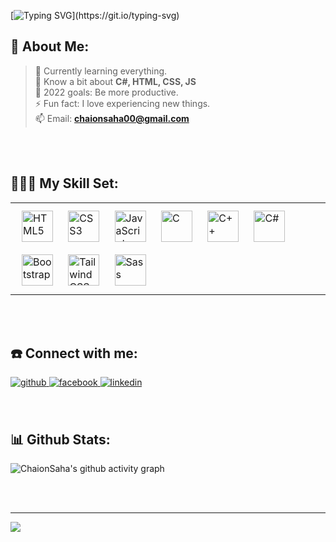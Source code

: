 [![Typing SVG](https://readme-typing-svg.herokuapp.com?font=Silkscreen&size=100&pause=1000&color=80F7F6FF&center=true&width=2120&height=500&lines=Hi%2C+I+am+Chaion+Saha.;I+am+a+Front+End+Developer.;2%2B+years+of+coding+experience.;Welcome+to+my+github+account.)](https://git.io/typing-svg)

 
## 💫 About Me:
 > 👀 Currently learning everything.<br> 
 > 💬 Know a bit about **C#, HTML, CSS, JS**<br> 
 > 🥅 2022 goals: Be more productive.<br> 
 > ⚡ Fun fact: I love experiencing new things.<br> 
 > 📫 Email: **chaionsaha00@gmail.com**
<br/>
<br/>


## 🤹🏻‍♂️ My Skill Set: 
<table><tr><td valign="top" width="100%">




<div align="left">  
<a href="https://en.wikipedia.org/wiki/HTML5" target="_blank"><img style="margin: 10px" src="https://profilinator.rishav.dev/skills-assets/html5-original-wordmark.svg" alt="HTML5" height="50" /></a>  
<a href="https://www.w3schools.com/css/" target="_blank"><img style="margin: 10px" src="https://profilinator.rishav.dev/skills-assets/css3-original-wordmark.svg" alt="CSS3" height="50" /></a>  
<a href="https://www.javascript.com/" target="_blank"><img style="margin: 10px" src="https://profilinator.rishav.dev/skills-assets/javascript-original.svg" alt="JavaScript" height="50" /></a>  
<a href="https://www.cprogramming.com/" target="_blank"><img style="margin: 10px" src="https://profilinator.rishav.dev/skills-assets/c-original.svg" alt="C" height="50" /></a>  
<a href="https://www.cplusplus.com/" target="_blank"><img style="margin: 10px" src="https://profilinator.rishav.dev/skills-assets/cplusplus-original.svg" alt="C++" height="50" /></a>  
<a href="https://docs.microsoft.com/en-us/dotnet/csharp/" target="_blank"><img style="margin: 10px" src="https://profilinator.rishav.dev/skills-assets/csharp-original.svg" alt="C#" height="50" /></a>  
<a href="https://getbootstrap.com/docs/3.4/javascript/" target="_blank"><img style="margin: 10px" src="https://profilinator.rishav.dev/skills-assets/bootstrap-plain.svg" alt="Bootstrap" height="50" /></a>  
<a href="https://www.tailwindcss.com/" target="_blank"><img style="margin: 10px" src="https://profilinator.rishav.dev/skills-assets/tailwindcss.svg" alt="Tailwind CSS" height="50" /></a>  
<a href="https://sass-lang.com/" target="_blank"><img style="margin: 10px" src="https://profilinator.rishav.dev/skills-assets/sass-original.svg" alt="Sass" height="50" /></a>  
</div>


</td></tr></table>  

<br/>  
<br/>

## ☎️ Connect with me:  
<div align="left">
<a href="https://github.com/ChaionSaha" target="_blank">
<img src=https://img.shields.io/badge/github-%2324292e.svg?&style=for-the-badge&logo=github&logoColor=white alt=github style="margin-bottom: 5px;" />
</a>
<a href="https://www.facebook.com/chaion.saha.mp" target="_blank">
<img src=https://img.shields.io/badge/facebook-%232E87FB.svg?&style=for-the-badge&logo=facebook&logoColor=white alt=facebook style="margin-bottom: 5px;" />
</a>
<a href="https://linkedin.com/in/chaion-saha-63b0b21a5" target="_blank">
<img src=https://img.shields.io/badge/linkedin-%231E77B5.svg?&style=for-the-badge&logo=linkedin&logoColor=white alt=linkedin style="margin-bottom: 5px;" />
</a>  
</div>  
  

<br/>  
<br/>

## 📊 Github Stats:  
<!--
<div align="center"><img src="https://github-readme-stats.vercel.app/api?username=ChaionSaha&show_icons=true&count_private=true&hide_border=true" align="center" /></div>  

 !-->

![ChaionSaha's github activity graph](https://activity-graph.herokuapp.com/graph?username=ChaionSaha&theme=github)
<br/>  

  

<br/>  

  

<br/> 
<hr>

<div align="left">
<img src="https://komarev.com/ghpvc/?username=ChaionSaha&&style=flat-square" align="center" />
</div>  
  

<br/>  


